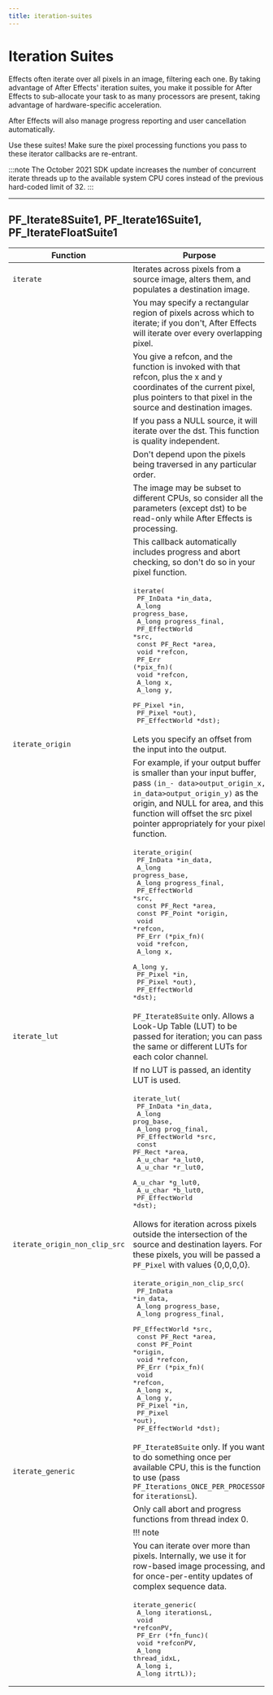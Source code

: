 ```yaml
---
title: iteration-suites
---
```

# Iteration Suites

Effects often iterate over all pixels in an image, filtering each one. By taking advantage of After Effects' iteration suites, you make it possible for After Effects to sub-allocate your task to as many processors are present, taking advantage of hardware-specific acceleration.

After Effects will also manage progress reporting and user cancellation automatically.

Use these suites! Make sure the pixel processing functions you pass to these iterator callbacks are re-entrant.

:::note
The October 2021 SDK update increases the number of concurrent iterate threads up to the available system CPU cores instead of the previous hard-coded limit of 32.
:::

---

## PF_Iterate8Suite1, PF_Iterate16Suite1, PF_IterateFloatSuite1

| Function | Purpose |
|---|---|
| `iterate` | Iterates across pixels from a source image, alters them, and populates a destination image. |
| | You may specify a rectangular region of pixels across which to iterate; if you don't, After Effects will iterate over every overlapping pixel. |
| | You give a refcon, and the function is invoked with that refcon, plus the x and y coordinates of the current pixel, plus pointers to that pixel in the source and destination images. |
| | If you pass a NULL source, it will iterate over the dst. This function is quality independent. |
| | Don't depend upon the pixels being traversed in any particular order. |
| | The image may be subset to different CPUs, so consider all the parameters (except dst) to be read-only while After Effects is processing. |
| | This callback automatically includes progress and abort checking, so don't do so in your pixel function. |
| | <pre lang="cpp">iterate(<br/>  PF_InData       \*in_data,<br/>  A_long          progress_base,<br/>  A_long          progress_final,<br/>  PF_EffectWorld  \*src,<br/>  const PF_Rect   \*area,<br/>  void            \*refcon,<br/>  PF_Err (*pix_fn)(<br/>    void      \*refcon,<br/>    A_long    x,<br/>    A_long    y,<br/>    PF_Pixel  \*in,<br/>    PF_Pixel  \*out),<br/>  PF_EffectWorld  \*dst);</pre> |
| `iterate_origin` | Lets you specify an offset from the input into the output. |
| | For example, if your output buffer is smaller than your input buffer, pass `(in_- data>output_origin_x, in_data>output_origin_y)` as the origin, and NULL for area, and this function will offset the src pixel pointer appropriately for your pixel function. |
| | <pre lang="cpp">iterate_origin(<br/>  PF_InData       \*in_data,<br/>  A_long          progress_base,<br/>  A_long          progress_final,<br/>  PF_EffectWorld  \*src,<br/>  const PF_Rect   \*area,<br/>  const PF_Point  \*origin,<br/>  void            \*refcon,<br/>  PF_Err (*pix_fn)(<br/>    void      \*refcon,<br/>    A_long    x,<br/>    A_long    y,<br/>    PF_Pixel  \*in,<br/>    PF_Pixel  \*out),<br/>  PF_EffectWorld  \*dst);</pre> |
| `iterate_lut` | `PF_Iterate8Suite` only. Allows a Look-Up Table (LUT) to be passed for iteration; you can pass the same or different LUTs for each color channel. |
| | If no LUT is passed, an identity LUT is used. |
| | <pre lang="cpp">iterate_lut(<br/>  PF_InData       \*in_data,<br/>  A_long          prog_base,<br/>  A_long          prog_final,<br/>  PF_EffectWorld  \*src,<br/>  const PF_Rect   \*area,<br/>  A_u_char        \*a_lut0,<br/>  A_u_char        \*r_lut0,<br/>  A_u_char        \*g_lut0,<br/>  A_u_char        \*b_lut0,<br/>  PF_EffectWorld  \*dst);</pre> |
| `iterate_origin_non_clip_src` | Allows for iteration across pixels outside the intersection of the source and destination layers. For these pixels, you will be passed a `PF_Pixel` with values {0,0,0,0}. |
| | <pre lang="cpp">iterate_origin_non_clip_src(<br/>  PF_InData       \*in_data,<br/>  A_long          progress_base,<br/>  A_long          progress_final,<br/>  PF_EffectWorld  \*src,<br/>  const PF_Rect   \*area,<br/>  const PF_Point  \*origin,<br/>  void            \*refcon,<br/>  PF_Err (*pix_fn)(<br/>    void      \*refcon,<br/>    A_long    x,<br/>    A_long    y,<br/>    PF_Pixel  \*in,<br/>    PF_Pixel  \*out),<br/>  PF_EffectWorld  \*dst);</pre> |
| `iterate_generic` | `PF_Iterate8Suite` only. If you want to do something once per available CPU, this is the function to use (pass `PF_Iterations_ONCE_PER_PROCESSOR` for `iterationsL`). |
| | Only call abort and progress functions from thread index 0. |
| | !!! note |
| | You can iterate over more than pixels. Internally, we use it for row-based image processing, and for once-per-entity updates of complex sequence data. |
| | <pre lang="cpp">iterate_generic(<br/>  A_long iterationsL,<br/>  void   \*refconPV,<br/>  PF_Err (*fn_func)(<br/>    void    \*refconPV,<br/>    A_long  thread_idxL,<br/>    A_long  i,<br/>    A_long  itrtL));</pre> |
